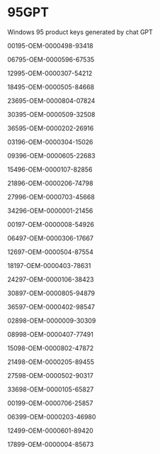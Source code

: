 # 95GPT
Windows 95 product keys generated by chat GPT


00195-OEM-0000498-93418

06795-OEM-0000596-67535

12995-OEM-0000307-54212

18495-OEM-0000505-84668

23695-OEM-0000804-07824

30395-OEM-0000509-32508

36595-OEM-0000202-26916

03196-OEM-0000304-15026

09396-OEM-0000605-22683

15496-OEM-0000107-82856

21896-OEM-0000206-74798

27996-OEM-0000703-45668

34296-OEM-0000001-21456

00197-OEM-0000008-54926

06497-OEM-0000306-17667

12697-OEM-0000504-87554

18197-OEM-0000403-78631

24297-OEM-0000106-38423

30897-OEM-0000805-94879

36597-OEM-0000402-98547

02898-OEM-0000009-30309

08998-OEM-0000407-77491

15098-OEM-0000802-47872

21498-OEM-0000205-89455

27598-OEM-0000502-90317

33698-OEM-0000105-65827

00199-OEM-0000706-25857

06399-OEM-0000203-46980

12499-OEM-0000601-89420

17899-OEM-0000004-85673
